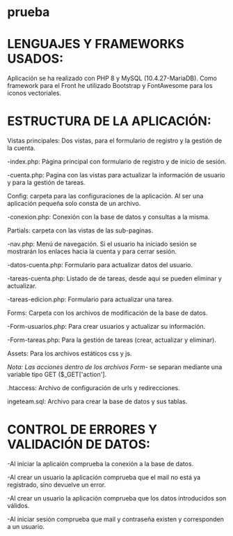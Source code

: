 # prueba

# LENGUAJES Y FRAMEWORKS USADOS:

Aplicación se ha realizado con PHP 8 y MySQL (10.4.27-MariaDB). Como framework para el Front he utilizado Bootstrap y FontAwesome para los iconos vectoriales.

# ESTRUCTURA DE LA APLICACIÓN: 

Vistas principales: Dos vistas, para el formulario de registro y la gestión de la cuenta.

-index.php: Página principal con formulario de registro y de inicio de sesión.

-cuenta.php: Pagina con las vistas para actualizar la información de usuario y para la gestión de tareas.
  
  
Config: carpeta para las configuraciones de la aplicación. Al ser una aplicación pequeña solo consta de un archivo.

-conexion.php: Conexión con la base de datos y consultas a la misma.
  
  
Partials: carpeta con las vistas de las sub-paginas.

-nav.php: Menú de navegación. Si el usuario ha iniciado sesión se mostrarán los enlaces hacia la cuenta y para cerrar sesión.

-datos-cuenta.php: Formulario para actualizar datos del usuario.

-tareas-cuenta.php: Listado de de tareas, desde aqui se pueden eliminar y actualizar.

-tareas-edicion.php: Formulario para actualizar una tarea.

  
  
Forms: Carpeta con los archivos de modificación de la base de datos.

-Form-usuarios.php: Para crear usuarios y actualizar su información.

-Form-tareas.php: Para la gestión de tareas (crear, actualizar y eliminar).



Assets: Para los archivos estáticos css y js.
  
*Nota: Las acciones dentro de los archivos Form-* se separan mediante una variable tipo GET ($_GET['action'].
 
.htaccess: Archivo de configuración de urls y redirecciones.
 
ingeteam.sql: Archivo para crear la base de datos y sus tablas.
 
 
# CONTROL DE ERRORES Y VALIDACIÓN DE DATOS:

-Al iniciar la aplicaión comprueba la conexión a la base de datos.

-Al crear un usuario la aplicación comprueba que el mail no está ya registrado, sino devuelve un error.

-Al crear un usuario la aplicación comprueba que los datos introducidos son válidos.

-Al iniciar sesión comprueba que mail y contraseña existen y corresponden a un usuario.
